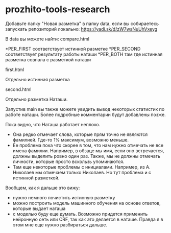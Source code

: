 # prozhito-tools-research

Добавьте папку "Новая разметка" в папку data, если вы собираетесь запускать репозиторий локально:
https://yadi.sk/d/zW7wsNuUhVxeyg

В data вы можете найти:
compare.html

*PER_FIRST соответствует истинной разметке
*PER_SECOND соответствует результату работы наташи
*PER_BOTH там где истинная разметка совпала с разметкой наташи

first.html 

Отдельно истинная разметка

second.html

Отдельно разметка Наташи.


Запустив main вы также можете увидить вывод некоторых статистик по работе наташи.
Более подробные комментарии будут добавлены позже.

Пока видно, что Наташа работает неплохо.
* Она редко отмечает слова, которые прям точно не являются фамилией. Где-то 1% максимум, возможно меньше. 
* Ее проблема пока что скорее в том, что нам нужно отмечать не все имена фамилии. 
  Например, в обзаце мы имя, если оно встречается, должны выделить ровно один раз. Также, мы не должны отмечать личности, которые просто вскользь упоминаются.
* Там еще некоторые проблемы с инициалами. Например, из А. Николаев мы отмечаем только Николаев. Но тут проблема и с истинной разметкой.

Вообщем, как я дальше это вижу:

* нужно немного почистить истинную разметку
* можно построить модель машинного обучения на основе ответов, которые выдает наташа
* с моделью буду еще думать. Возможно придется применить нейронную сеть или CRF, так как это делается в наташе. Правда я в этом мне еще нужно разбираться дальше. 


